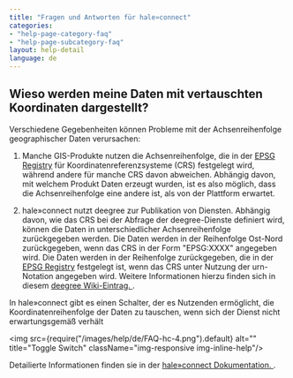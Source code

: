 ```yaml
---
title: "Fragen und Antworten für hale»connect"
categories:
- "help-page-category-faq"
- "help-page-subcategory-faq"
layout: help-detail
language: de
---
```


<h2>Wieso werden meine Daten mit vertauschten Koordinaten dargestellt?</h2>

Verschiedene Gegebenheiten können Probleme mit der Achsenreihenfolge geographischer Daten verursachen:

1) Manche GIS-Produkte nutzen die Achsenreihenfolge, die in der <a href="https://epsg.org/home.html">EPSG Registry</a> für Koordinatenreferenzsysteme (CRS) festgelegt wird, während andere für manche CRS davon abweichen. Abhängig davon, mit welchem Produkt Daten erzeugt wurden, ist es also möglich, dass die Achsenreihenfolge eine andere ist, als von der Plattform erwartet.

2) hale»connect nutzt deegree zur Publikation von Diensten. Abhängig davon, wie das CRS bei der Abfrage der deegree-Dienste definiert wird, können die Daten in unterschiedlicher Achsenreihenfolge zurückgegeben werden. Die Daten werden in der Reihenfolge Ost-Nord zurückgegeben, wenn das CRS in der Form "EPSG:XXXX" angegeben wird. Die Daten werden in der Reihenfolge zurückgegeben, die in der <a href="https://epsg.org/home.html">EPSG Registry</a> festgelegt ist, wenn das CRS unter Nutzung der urn-Notation angegeben wird. Weitere Informationen hierzu finden sich in diesem <a href="https://github.com/deegree/deegree3/wiki/Axis-order-handling">deegree Wiki-Eintrag. </a>.

In hale»connect gibt es einen Schalter, der es Nutzenden ermöglicht, die Koordinatenreihenfolge der Daten zu tauschen, wenn sich der Dienst nicht erwartungsgemäß verhält

<img src={require("/images/help/de/FAQ-hc-4.png").default} alt="" title="Toggle Switch" className="img-responsive img-inline-help"/>

Detailierte Informationen finden sie in der <a href="https://www.wetransform.to/help/de/help-page-category-reference/help-page-subcategory-reference-data/2018/03/08/reference-data-view-services/">hale»connect Dokumentation. </a>.
